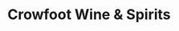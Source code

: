 ---
title: "Crowfoot Wine & Spirits"
url: /calgary/crowfoot-wine-and-spirits-bowfort-road-nw/
shop: alcohol
---